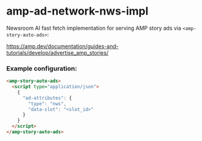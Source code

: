 # amp-ad-network-nws-impl

Newsroom AI fast fetch implementation for serving AMP story ads via `<amp-story-auto-ads>`:

https://amp.dev/documentation/guides-and-tutorials/develop/advertise_amp_stories/

### Example configuration:

```html
<amp-story-auto-ads>
  <script type="application/json">
    {
      "ad-attributes": {
        "type": "nws",
        "data-slot": "<slot_id>"
      }
    }
  </script>
</amp-story-auto-ads>
```
